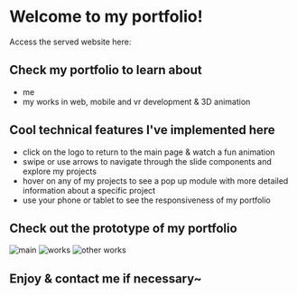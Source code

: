 # Welcome to my portfolio!

Access the served website here:

## Check my portfolio to learn about

* me
* my works in web, mobile and vr development & 3D animation

## Cool technical features I've implemented here

* click on the logo to return to the main page & watch a fun animation
* swipe or use arrows to navigate through the slide components and explore my projects
* hover on any of my projects to see a pop up module with more detailed information about a specific project 
* use your phone or tablet to see the responsiveness of my portfolio

## Check out the prototype of my portfolio

![main](https://user-images.githubusercontent.com/59642740/181150396-993d26be-2c35-4bc1-aba4-0c02eabc7520.png)
![works](https://user-images.githubusercontent.com/59642740/181150414-cce5d230-7e41-4a11-9711-4b953ed9fb4e.png)
![other works](https://user-images.githubusercontent.com/59642740/181150426-d46927cd-50fc-4527-bf6f-20c3710bf080.png)

## Enjoy & contact me if necessary~
